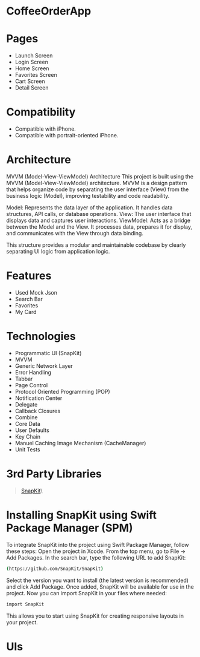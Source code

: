 # CoffeeOrderApp

# Pages
- Launch Screen
- Login Screen
- Home Screen
- Favorites Screen
- Cart Screen
- Detail Screen

# Compatibility
- Compatible with iPhone.
- Compatible with portrait-oriented iPhone.

# Architecture
MVVM (Model-View-ViewModel) Architecture
This project is built using the MVVM (Model-View-ViewModel) architecture. MVVM is a design pattern that helps organize code by separating the user interface (View) from the business logic (Model), improving testability and code readability.

Model: Represents the data layer of the application. It handles data structures, API calls, or database operations.
View: The user interface that displays data and captures user interactions.
ViewModel: Acts as a bridge between the Model and the View. It processes data, prepares it for display, and communicates with the View through data binding.

This structure provides a modular and maintainable codebase by clearly separating UI logic from application logic.

# Features
- Used Mock Json
- Search Bar
- Favorites
- My Card

# Technologies
- Programmatic UI (SnapKit)
- MVVM
- Generic Network Layer
- Error Handling
- Tabbar
- Page Control
- Protocol Oriented Programming (POP)
- Notification Center
- Delegate
- Callback Closures
- Combine
- Core Data
- User Defaults
- Key Chain
- Manuel Caching Image Mechanism (CacheManager)
- Unit Tests

# 3rd Party Libraries
> <a href="https://github.com/SnapKit/SnapKit.git">SnapKit</a>\

# Installing SnapKit using Swift Package Manager (SPM)
To integrate SnapKit into the project using Swift Package Manager, follow these steps:
Open the project in Xcode.
From the top menu, go to File -> Add Packages.
In the search bar, type the following URL to add SnapKit:
```bash
(https://github.com/SnapKit/SnapKit)
```
Select the version you want to install (the latest version is recommended) and click Add Package.
Once added, SnapKit will be available for use in the project.
Now you can import SnapKit in your files where needed:
```bash
import SnapKit
```
This allows you to start using SnapKit for creating responsive layouts in your project.


# UIs
